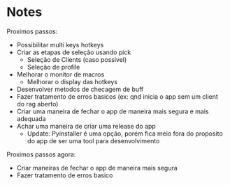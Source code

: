 # Notes

Proximos passos:

- Possibilitar multi keys hotkeys
- Criar as etapas de seleção usando pick
  - Seleção de Clients (caso possivel)
  - Seleção de profile
- Melhorar o monitor de macros
  - Melhorar o display das hotkeys
- Desenvolver metodos de checagem de buff
- Fazer tratamento de erros basicos (ex: qnd inicia o app sem um client do rag aberto)
- Criar uma maneira de fechar o app de maneira mais segura e mais adequada
- Achar uma maneira de criar uma release do app
  - Update: Pyinstaller é uma opção, porém fica meio fora do proposito do app de ser uma tool para desenvolvimento


Proximos passos agora:

- Criar maneiras de fechar o app de maneira mais segura
- Fazer tratamento de erros basico